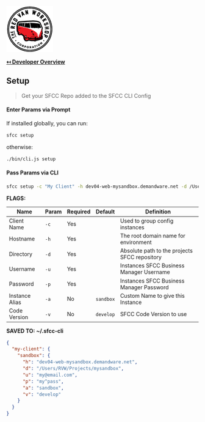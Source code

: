 ![Logo](img/logo.png "Logo")

**[↤ Developer Overview](../README.md)**

Setup
---

> Get your SFCC Repo added to the SFCC CLI Config

#### Enter Params via Prompt

If installed globally, you can run:

```bash
sfcc setup
```

otherwise:

```bash
./bin/cli.js setup
```

#### Pass Params via CLI

```bash
sfcc setup -c "My Client" -h dev04-web-mysandbox.demandware.net -d /Users/RVW/Projects/mysandbox -u my@email.com -p "my^pass"
```

**FLAGS:**

Name           | Param | Required | Default   | Definition
---------------|-------|----------|-----------|----------------------------------------------
Client Name    | `-c`  | Yes      |           | Used to group config instances
Hostname       | `-h`  | Yes      |           | The root domain name for environment
Directory      | `-d`  | Yes      |           | Absolute path to the projects SFCC repository
Username       | `-u`  | Yes      |           | Instances SFCC Business Manager Username
Password       | `-p`  | Yes      |           | Instances SFCC Business Manager Password
Instance Alias | `-a`  | No       | `sandbox` | Custom Name to give this Instance
Code Version   | `-v`  | No       | `develop` | SFCC Code Version to use

**SAVED TO: ~/.sfcc-cli**

```json
{
  "my-client": {
    "sandbox": {
      "h": "dev04-web-mysandbox.demandware.net",
      "d": "/Users/RVW/Projects/mysandbox",
      "u": "my@email.com",
      "p": "my^pass",
      "a": "sandbox",
      "v": "develop"
    }
  }
}
```
